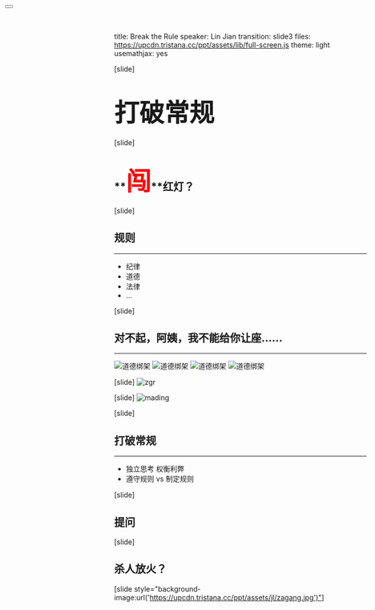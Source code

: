 title: Break the Rule
speaker: Lin Jian
transition: slide3
files: https://upcdn.tristana.cc/ppt/assets/lib/full-screen.js
theme: light
usemathjax: yes

[slide]
<button onclick="fullScreen()" class="btn btn-default" style="cursor: pointer;position:fixed;left:10px;top:10px;"></button>

# <span style="font-size:50px;">打破常规</span>

[slide]

## **<span style="font-size:50px;color:red;">闯</span>**红灯？

[slide]

## 规则

---

- 纪律
- 道德
- 法律
- ...

[slide]

## 对不起，阿姨，我不能给你让座……

---

![道德绑架](https://upcdn.tristana.cc/ppt/assets/jl/rz1.jpg '1')
![道德绑架](https://upcdn.tristana.cc/ppt/assets/jl/rz3.jpg '2')
![道德绑架](https://upcdn.tristana.cc/ppt/assets/jl/rz4.jpg '3')
![道德绑架](https://upcdn.tristana.cc/ppt/assets/jl/rz5.jpg '4')

[slide]
![zgr](https://upcdn.tristana.cc/ppt/assets/jl/zgr.jpg '1')

[slide]
![mading](https://upcdn.tristana.cc/ppt/assets/jl/mading.jpg '1')

[slide]

## 打破常规

---

- 独立思考 权衡利弊
- 遵守规则 vs 制定规则

[slide]

## 提问

[slide]

## 杀人放火？

[slide style="background-image:url('https://upcdn.tristana.cc/ppt/assets/jl/zagang.jpg')"]

